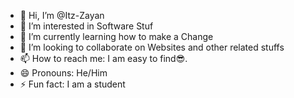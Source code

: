 - 👋 Hi, I’m @Itz-Zayan
- 👀 I’m interested in Software Stuf
- 🌱 I’m currently learning how to make a Change
- 💞️ I’m looking to collaborate on Websites and other related stuffs
- 📫 How to reach me: I am easy to find😎.
- 😄 Pronouns: He/Him
- ⚡ Fun fact: I am a student 

<!---
Itz-Zayan/Itz-Zayan is a ✨ special ✨ repository because its `README.md` (this file) appears on your GitHub profile.
You can click the Preview link to take a look at your changes.
--->
